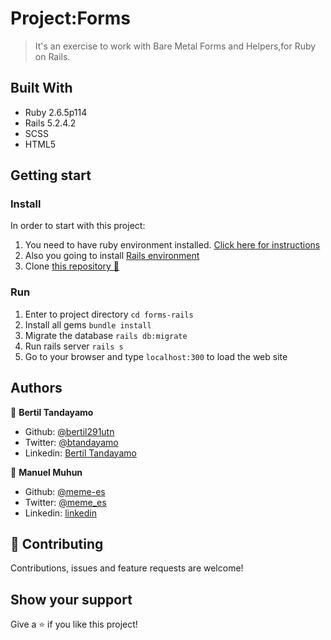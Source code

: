 # Project:Forms

> It's an exercise to work with Bare Metal Forms and Helpers,for Ruby on Rails.

## Built With

- Ruby 2.6.5p114
- Rails 5.2.4.2
- SCSS
- HTML5

## Getting start

### Install

In order to start with this project:

1. You need to have ruby environment installed. [Click here for instructions](https://www.ruby-lang.org/en/documentation/installation/)
2. Also you going to install [Rails environment](https://www.theodinproject.com/courses/ruby-on-rails/lessons/your-first-rails-application-ruby-on-rails) 
3. Clone [this repository :blue_book:](https://github.com/bertil291utn/forms-rails.git)


### Run

1. Enter to project directory `cd forms-rails` 
2. Install all gems `bundle install`
3. Migrate the database `rails db:migrate`
4. Run rails server `rails s`
5. Go to your browser and type `localhost:300` to load the web site
   <!-- - At first view you are not going to have any article -->
<!-- 6. Create a new article

![image](https://user-images.githubusercontent.com/24902525/81832522-392ed600-9504-11ea-81c4-b2b2aa26d2be.png) -->


## Authors

👤 **Bertil Tandayamo**

- Github: [@bertil291utn](https://github.com/bertil291utn)
- Twitter: [@btandayamo](https://twitter.com/batandayamo)
- Linkedin: [Bertil Tandayamo](http://bit.ly/bertil_linkedin)

👤 **Manuel Muhun**

- Github: [@meme-es](https://github.com/meme-es)
- Twitter: [@meme_es](https://twitter.com/meme_es)
- Linkedin: [linkedin](https://www.linkedin.com/in/manuel-elias/)


## 🤝 Contributing

Contributions, issues and feature requests are welcome!

## Show your support

Give a ⭐️ if you like this project!
